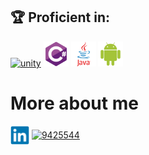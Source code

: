 ## 🏆 Proficient in:
<p>
  <a href="https://unity.com/" target="blank"><img src="https://cdnjs.cloudflare.com/ajax/libs/simple-icons/3.6.1/unity.svg" alt="unity" width="40" height="40"/></a>
  <a href="https://docs.microsoft.com/en-us/dotnet/" target="blank"><img src="https://github.com/devicons/devicon/blob/master/icons/csharp/csharp-original.svg" alt="csharp" width="40" height="40"/></a>
  <a href="https://go.java/developer-opportunities/" target="blank"><img src="https://raw.githubusercontent.com/devicons/devicon/master/icons/java/java-original-wordmark.svg" alt="csharp" width="40" height="40"/></a>
  <a href="https://developer.android.com/" target="blank"><img src="https://raw.githubusercontent.com/devicons/devicon/master/icons/android/android-original.svg" alt="android" width="40" height="40"/></a>
</p>

# More about me

<p align="left">
<a href="https://linkedin.com/in/musapkahraman" target="blank"><img align="center" src="https://raw.githubusercontent.com/devicons/devicon/master/icons/linkedin/linkedin-original.svg" alt="musapkahraman" height="30" width="30" /></a>
<a href="https://stackoverflow.com/story/musapkahraman" target="blank"><img align="center" src="https://cdn.jsdelivr.net/npm/simple-icons@3.0.1/icons/stackoverflow.svg" alt="9425544" height="30" width="30" /></a>
</p>
